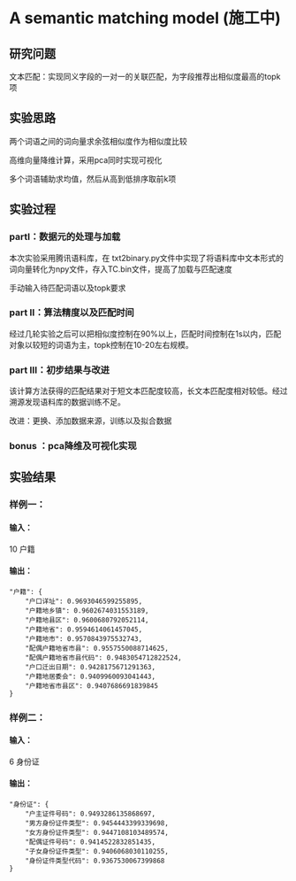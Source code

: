 # A semantic matching model (施工中)

## 研究问题
文本匹配：实现同义字段的一对一的关联匹配，为字段推荐出相似度最高的topk项

## 实验思路
两个词语之间的词向量求余弦相似度作为相似度比较

高维向量降维计算，采用pca同时实现可视化

多个词语辅助求均值，然后从高到低排序取前k项

## 实验过程
### partⅠ：数据元的处理与加载
本次实验采用腾讯语料库，在 txt2binary.py文件中实现了将语料库中文本形式的词向量转化为npy文件，存入TC.bin文件，提高了加载与匹配速度

手动输入待匹配词语以及topk要求
### part Ⅱ：算法精度以及匹配时间
经过几轮实验之后可以把相似度控制在90%以上，匹配时间控制在1s以内，匹配对象以较短的词语为主，topk控制在10-20左右规模。
### part Ⅲ：初步结果与改进
该计算方法获得的匹配结果对于短文本匹配度较高，长文本匹配度相对较低。经过溯源发现语料库的数据训练不足。

改进：更换、添加数据来源，训练以及拟合数据

### bonus ：pca降维及可视化实现
## 实验结果
### 样例一：

#### 输入：
10 户籍

#### 输出： 


    "户籍": {
        "户口详址": 0.9693046599255895,
        "户籍地乡镇": 0.9602674031553189,
        "户籍地县区": 0.9600680792052114,
        "户籍地省": 0.9594614061457045,
        "户籍地市": 0.9570843975532743,
        "配偶户籍地省市县": 0.9557550088714625,
        "配偶户籍地省市县代码": 0.9483054712822524,
        "户口迁出日期": 0.9428175671291363,
        "户籍地居委会": 0.9409960093041443,
        "户籍地省市县区": 0.9407686691839845
    }



### 样例二：
#### 输入：
6 身份证
#### 输出：


    "身份证": {
        "户主证件号码": 0.9493286135868697,
        "男方身份证件类型": 0.9454443399339698,
        "女方身份证件类型": 0.9447108103489574,
        "配偶证件号码": 0.9414522832851435,
        "子女身份证件类型": 0.9406068030110255,
        "身份证件类型代码": 0.9367530067399868
    }



